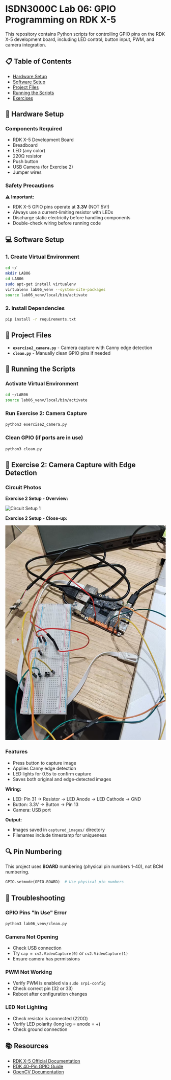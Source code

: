 # ISDN3000C Lab 06: GPIO Programming on RDK X-5

This repository contains Python scripts for controlling GPIO pins on the RDK X-5 development board, including LED control, button input, PWM, and camera integration.

## 📋 Table of Contents
- [Hardware Setup](#hardware-setup)
- [Software Setup](#software-setup)
- [Project Files](#project-files)
- [Running the Scripts](#running-the-scripts)
- [Exercises](#exercises)

## 🔧 Hardware Setup

### Components Required
- RDK X-5 Development Board
- Breadboard
- LED (any color)
- 220Ω resistor
- Push button
- USB Camera (for Exercise 2)
- Jumper wires

### Safety Precautions
⚠️ **Important:**
- RDK X-5 GPIO pins operate at **3.3V** (NOT 5V!)
- Always use a current-limiting resistor with LEDs
- Discharge static electricity before handling components
- Double-check wiring before running code

## 💻 Software Setup

### 1. Create Virtual Environment
```bash
cd ~/
mkdir LAB06
cd LAB06
sudo apt-get install virtualenv
virtualenv lab06_venv --system-site-packages
source lab06_venv/local/bin/activate
```

### 2. Install Dependencies
```bash
pip install -r requirements.txt
```

## 📁 Project Files

- **`exercise2_camera.py`** - Camera capture with Canny edge detection
- **`clean.py`** - Manually clean GPIO pins if needed

## 🚀 Running the Scripts

### Activate Virtual Environment
```bash
cd ~/LAB06
source lab06_venv/local/bin/activate
```

### Run Exercise 2: Camera Capture
```bash
python3 exercise2_camera.py
```

### Clean GPIO (if ports are in use)
```bash
python3 clean.py
```

## 🎯 Exercise 2: Camera Capture with Edge Detection

### Circuit Photos

**Exercise 2 Setup - Overview:**

![Circuit Setup 1](Picture1.jpg)

**Exercise 2 Setup - Close-up:**

![Circuit Setup 2](Picture2.jpg)

### Features
- Press button to capture image
- Applies Canny edge detection
- LED lights for 0.5s to confirm capture
- Saves both original and edge-detected images

**Wiring:**
- LED: Pin 31 → Resistor → LED Anode → LED Cathode → GND
- Button: 3.3V → Button → Pin 13
- Camera: USB port

**Output:**
- Images saved in `captured_images/` directory
- Filenames include timestamp for uniqueness


## 🔍 Pin Numbering

This project uses **BOARD** numbering (physical pin numbers 1-40), not BCM numbering.

```python
GPIO.setmode(GPIO.BOARD)  # Use physical pin numbers
```

## 🐛 Troubleshooting

### GPIO Pins "In Use" Error
```bash
python3 lab06_venv/clean.py
```

### Camera Not Opening
- Check USB connection
- Try `cap = cv2.VideoCapture(0)` or `cv2.VideoCapture(1)`
- Ensure camera has permissions

### PWM Not Working
- Verify PWM is enabled via `sudo srpi-config`
- Check correct pin (32 or 33)
- Reboot after configuration changes

### LED Not Lighting
- Check resistor is connected (220Ω)
- Verify LED polarity (long leg = anode = +)
- Check ground connection

## 📚 Resources

- [RDK X-5 Official Documentation](https://developer.d-robotics.cc/rdk_doc/en/)
- [RDK 40-Pin GPIO Guide](https://developer.d-robotics.cc/rdk_doc/en/Basic_Application/03_40pin_user_guide/40pin_define/)
- [OpenCV Documentation](https://docs.opencv.org/)


